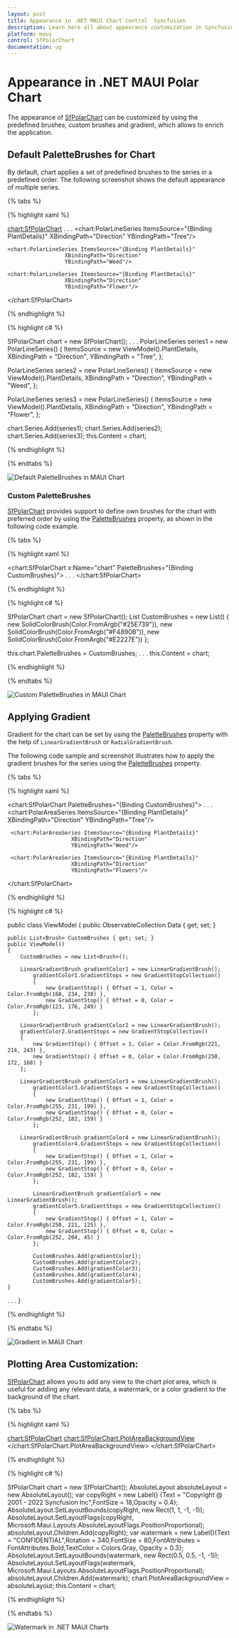 ```yaml
---
layout: post
title: Appearance in .NET MAUI Chart control  Syncfusion
description: Learn here all about appearance customization in Syncfusion .NET MAUI Chart (SfPolarChart), its elements, and more.
platform: maui
control: SfPolarChart
documentation: ug
---
```


# Appearance in .NET MAUI Polar Chart
The appearance of [SfPolarChart]() can be customized by using the predefined brushes, custom brushes and gradient, which allows to enrich the application.

## Default PaletteBrushes for Chart

By default, chart applies a set of predefined brushes to the series in a predefined order. The following screenshot shows the default appearance of multiple series.

{% tabs %}

{% highlight xaml %}

<chart:SfPolarChart> 
. . .
    <chart:PolarLineSeries ItemsSource="{Binding PlantDetails}"
					  XBindingPath="Direction"
					  YBindingPath="Tree"/> 

	<chart:PolarLineSeries ItemsSource="{Binding PlantDetails}"
					  XBindingPath="Direction"
					  YBindingPath="Weed"/> 

	<chart:PolarLineSeries ItemsSource="{Binding PlantDetails}"
					  XBindingPath="Direction"
					  YBindingPath="Flower"/> 

</chart:SfPolarChart>

{% endhighlight %}

{% highlight c# %}

SfPolarChart chart = new SfPolarChart();
. . .
PolarLineSeries series1 = new PolarLineSeries()
{
    ItemsSource = new ViewModel().PlantDetails,
    XBindingPath = "Direction",
    YBindingPath = "Tree",
};

PolarLineSeries series2 = new PolarLineSeries()
{
    ItemsSource = new ViewModel().PlantDetails,
    XBindingPath = "Direction",
    YBindingPath = "Weed",
};

PolarLineSeries series3 = new PolarLineSeries()
{
    ItemsSource = new ViewModel().PlantDetails,
    XBindingPath = "Direction",
    YBindingPath = "Flower",
};

chart.Series.Add(series1);
chart.Series.Add(series2);
chart.Series.Add(series3);
this.Content = chart;

{% endhighlight %}

{% endtabs %}

![Default PaletteBrushes in MAUI Chart](Appearance_images/MAUI_default_chart.png)

### Custom PaletteBrushes

[SfPolarChart]() provides support to define own brushes for the chart with preferred order by using the [PaletteBrushes]() property, as shown in the following code example.

{% tabs %}

{% highlight xaml %}

<chart:SfPolarChart x:Name="chart" PaletteBrushes="{Binding CustomBrushes}">
. . .
</chart:SfPolarChart>

{% endhighlight %}

{% highlight c# %}

SfPolarChart chart = new SfPolarChart();
List<Brush> CustomBrushes = new List<Brush>()
{
 new SolidColorBrush(Color.FromArgb("#25E739")),
 new SolidColorBrush(Color.FromArgb("#F4890B")),
 new SolidColorBrush(Color.FromArgb("#E2227E"))
};

this.chart.PaletteBrushes = CustomBrushes;
. . .
this.Content = chart;

{% endhighlight %}

{% endtabs %}

![Custom PaletteBrushes in MAUI Chart](Appearance_images/MAUI_polar_chart_custom_palette.png)

## Applying Gradient

Gradient for the chart can be set by using the [PaletteBrushes]() property with the help of `LinearGradientBrush` or `RadialGradientBrush`.

The following code sample and screenshot illustrates how to apply the gradient brushes for the series using the [PaletteBrushes]() property.

{% tabs %}

{% highlight xaml %}

<chart:SfPolarChart PaletteBrushes="{Binding CustomBrushes}">
. . .
    <chart:PolarAreaSeries ItemsSource="{Binding PlantDetails}"  
                        XBindingPath="Direction" 
                        YBindingPath="Tree"/>

	 <chart:PolarAreaSeries ItemsSource="{Binding PlantDetails}"  
                        XBindingPath="Direction" 
                        YBindingPath="Weed"/>

	 <chart:PolarAreaSeries ItemsSource="{Binding PlantDetails}"  
                        XBindingPath="Direction" 
                        YBindingPath="Flowers"/>

</chart:SfPolarChart>

{% endhighlight %}

{% highlight c# %}

public class ViewModel
{
	public ObservableCollection<Model> Data { get; set; }

	public List<Brush> CustomBrushes { get; set; }
	public ViewModel()
	{
		CustomBrushes = new List<Brush>();

		LinearGradientBrush gradientColor1 = new LinearGradientBrush();
			gradientColor1.GradientStops = new GradientStopCollection()
			{
				new GradientStop() { Offset = 1, Color = Color.FromRgb(168, 234, 238) },
				new GradientStop() { Offset = 0, Color = Color.FromRgb(123, 176, 249) }
			};

		LinearGradientBrush gradientColor2 = new LinearGradientBrush();
		gradientColor2.GradientStops = new GradientStopCollection()
		{
			new GradientStop() { Offset = 1, Color = Color.FromRgb(221, 214, 243) },
			new GradientStop() { Offset = 0, Color = Color.FromRgb(250, 172, 168) }
		};

		LinearGradientBrush gradientColor3 = new LinearGradientBrush();
			gradientColor3.GradientStops = new GradientStopCollection()
			{
				new GradientStop() { Offset = 1, Color = Color.FromRgb(255, 231, 199) },
				new GradientStop() { Offset = 0, Color = Color.FromRgb(252, 182, 159) }
			};

		LinearGradientBrush gradientColor4 = new LinearGradientBrush();
			gradientColor4.GradientStops = new GradientStopCollection()
			{
				new GradientStop() { Offset = 1, Color = Color.FromRgb(255, 231, 199) },
				new GradientStop() { Offset = 0, Color = Color.FromRgb(252, 182, 159) }
			};

			LinearGradientBrush gradientColor5 = new LinearGradientBrush();
			gradientColor5.GradientStops = new GradientStopCollection()
			{
				new GradientStop() { Offset = 1, Color = Color.FromRgb(250, 221, 125) },
				new GradientStop() { Offset = 0, Color = Color.FromRgb(252, 204, 45) }
			};

			CustomBrushes.Add(gradientColor1);
			CustomBrushes.Add(gradientColor2);
			CustomBrushes.Add(gradientColor3);
			CustomBrushes.Add(gradientColor4);
			CustomBrushes.Add(gradientColor5);
	}
. . .
}

{% endhighlight %}

{% endtabs %}

![Gradient in MAUI Chart](Appearance_images/MAUI_polar_chart_gradient.png)

## Plotting Area Customization:

[SfPolarChart]() allows you to add any view to the chart plot area, which is useful for adding any relevant data, a watermark, or a color gradient to the background of the chart.

{% tabs %}

{% highlight xaml %}

<chart:SfPolarChart>
   <chart:SfPolarChart.PlotAreaBackgroundView>
    <AbsoluteLayout>
      <Label Text="Copyright @ 2001 - 2022 Syncfusion Inc"
			 FontSize="18" AbsoluteLayout.LayoutBounds="1,1,-1,-1"
			 AbsoluteLayout.LayoutFlags="PositionProportional"
			 Opacity="0.4"/>
       <Label Text="CONFIDENTIAL" 
			  Rotation="340"
			  FontSize="80"
			  FontAttributes="Bold,Italic"
			  TextColor="Gray"
			  Margin="10,0,0,0"
			  AbsoluteLayout.LayoutBounds="0.5,0.5,-1,-1"
			  AbsoluteLayout.LayoutFlags="PositionProportional"
			  Opacity="0.3" />
    </AbsoluteLayout>
   </chart:SfPolarChart.PlotAreaBackgroundView>
</chart:SfPolarChart>

{% endhighlight %}

{% highlight c# %}

SfPolarChart chart = new SfPolarChart();
AbsoluteLayout absoluteLayout = new AbsoluteLayout();
var copyRight = new Label() {Text = "Copyright @ 2001 - 2022 Syncfusion Inc",FontSize = 18,Opacity = 0.4};
AbsoluteLayout.SetLayoutBounds(copyRight, new Rect(1, 1, -1, -1));
AbsoluteLayout.SetLayoutFlags(copyRight, Microsoft.Maui.Layouts.AbsoluteLayoutFlags.PositionProportional);
absoluteLayout.Children.Add(copyRight);
var watermark = new Label(){Text = "CONFIDENTIAL",Rotation = 340,FontSize = 80,FontAttributes = FontAttributes.Bold,TextColor = Colors.Gray, Opacity = 0.3};
AbsoluteLayout.SetLayoutBounds(watermark, new Rect(0.5, 0.5, -1, -1));
AbsoluteLayout.SetLayoutFlags(watermark, Microsoft.Maui.Layouts.AbsoluteLayoutFlags.PositionProportional);
absoluteLayout.Children.Add(watermark);
chart.PlotAreaBackgroundView = absoluteLayout;
this.Content = chart;

{% endhighlight %}

{% endtabs %}

![Watermark in .NET MAUI Charts](Appearance_images/polar_water_mark.png)